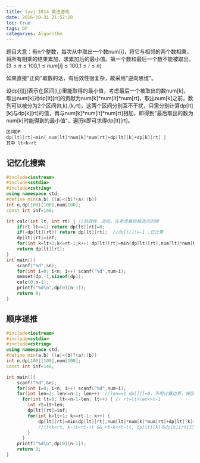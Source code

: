 ```yaml
---
title: tyvj 1014 乘法游戏
date: 2016-10-31 21:57:28
toc: true
tags: DP
categories: Algorithm
---
```

题目大意：有n个整数，每次从中取出一个数num[i]，将它与相邻的两个数相乘，将所有相乘的结果累加，求累加后的最小值。第一个数和最后一个数不能被取出。<!--more-->($3\leq n\leq100$,$1\leq num[i]\leq100$,$1\leq i\leq n$)

如果直接"正向"取数的话，有后效性很复杂，故采用"逆向思维"。

设dp[i][j]表示在区间(i,j)里能取得的最小值，考虑最后一个被取出的数num[k]，取出num[k]对dp[lt][rt]的贡献为num[k]\*num[lt]\*num[rt]，取出num[k]之前，数列可以被分为2个区间(lt,k),(k,rt)，这两个区间分别互不干扰，只需分别计算dp[lt][k]与dp[k][rt]的值，再与num[k]\*num[lt]\*num[rt]相加，即得到"最后取出的数为num[k]时能得到的最小值"，遍历k即可求得dp[lt][rt]。

``` c++
区间DP
dp[lt][rt]=min{ num[lt]*num[k]*num[rt]+dp[lt][k]+dp[k][rt] }
其中 lt<k<rt
```

## 记忆化搜索
``` c++
#include<iostream>
#include<cstdio>
#include<cstring>
using namespace std;
#define min(a,b) ((a)<(b)?(a):(b))
int n,dp[100][100],num[100];
const int inf=1e8;

int calc(int lt, int rt) { //后效性，逆向，先考虑最后被选出的牌 
	if(rt-lt==1) return dp[lt][rt]=0;   
	if(~dp[lt][rt]) return dp[lt][rt];  //dp[][]!=-1 ,已计算 
	dp[lt][rt]=inf;
	for(int k=lt+1;k<=rt-1;k++) dp[lt][rt]=min(dp[lt][rt],num[lt]*num[k]*num[rt]+calc(lt,k)+calc(k,rt));
	return dp[lt][rt];	
}
int main(){
	scanf("%d",&n);
	for(int i=0; i<n; i++) scanf("%d",num+i);
	memset(dp,-1,sizeof(dp));
	calc(0,n-1);
	printf("%d\n",dp[0][n-1]);
	return 0;
}
```
## 顺序递推
``` c++
#include<iostream>
#include<cstdio>
#include<cstring>
using namespace std;
#define min(a,b) ((a)<(b)?(a):(b))
int n,dp[100][100],num[100];
const int inf=1e8;

int main(){
	scanf("%d",&n);
	for(int i=0; i<n; i++) scanf("%d",num+i);
	for(int len=2; len<=n-1; len++)  //len==1 dp[][]=0，不用计算边界，按区间长度递推
	  for(int lt=0; lt<=n-1-len; lt++) { // rt=lt+len<=n-1
	    int rt=lt+len;
	    dp[lt][rt]=inf;
	  	for(int k=lt+1; k<=rt-1; k++) {
	  		dp[lt][rt]=min(dp[lt][rt],num[lt]*num[k]*num[rt]+dp[lt][k]+dp[k][rt]);
	  		//lt<k<rt, k-lt<rt-lt && rt-k<rt-lt, dp[lt][k]与dp[k][rt]已算过 
		}
	  }	
	printf("%d\n",dp[0][n-1]);
	return 0;
}
```
